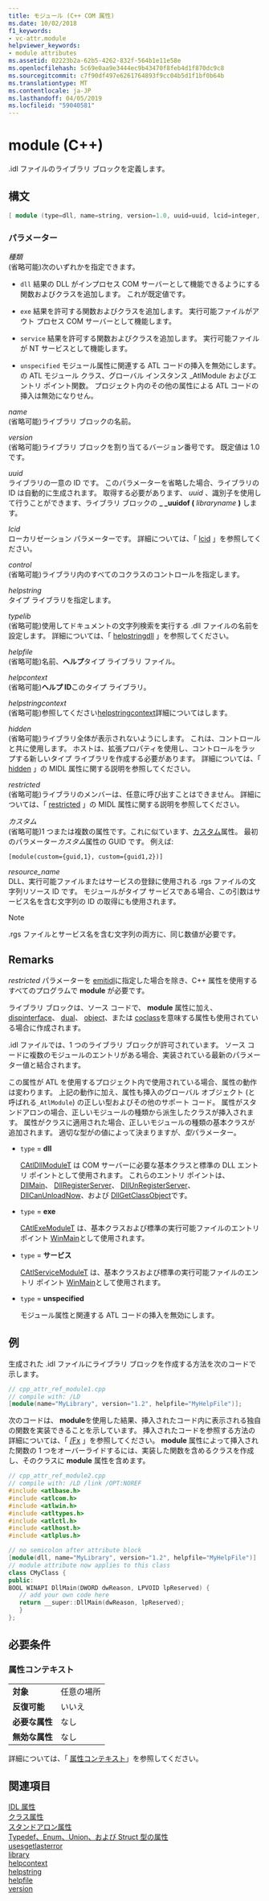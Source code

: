 ```yaml
---
title: モジュール (C++ COM 属性)
ms.date: 10/02/2018
f1_keywords:
- vc-attr.module
helpviewer_keywords:
- module attributes
ms.assetid: 02223b2a-62b5-4262-832f-564b1e11e58e
ms.openlocfilehash: 5c69e0aa9e3444ec9b43470f8feb4d1f870dc9c8
ms.sourcegitcommit: c7f90df497e6261764893f9cc04b5d1f1bf0b64b
ms.translationtype: MT
ms.contentlocale: ja-JP
ms.lasthandoff: 04/05/2019
ms.locfileid: "59040581"
---
```

# <a name="module-c"></a>module (C++)

.idl ファイルのライブラリ ブロックを定義します。

## <a name="syntax"></a>構文

```cpp
[ module (type=dll, name=string, version=1.0, uuid=uuid, lcid=integer, control=boolean, helpstring=string, helpstringdll=string, helpfile=string, helpcontext=integer, helpstringcontext=integer, hidden=boolean, restricted=boolean, custom=string, resource_name=string,) ];
```

### <a name="parameters"></a>パラメーター

*種類*<br/>
(省略可能)次のいずれかを指定できます。

- `dll` 結果の DLL がインプロセス COM サーバーとして機能できるようにする関数およびクラスを追加します。 これが既定値です。

- `exe` 結果を許可する関数およびクラスを追加します。 実行可能ファイルがアウト プロセス COM サーバーとして機能します。

- `service` 結果を許可する関数およびクラスを追加します。 実行可能ファイルが NT サービスとして機能します。

- `unspecified` モジュール属性に関連する ATL コードの挿入を無効にします。 の ATL モジュール クラス、グローバル インスタンス _AtlModule およびエントリ ポイント関数。 プロジェクト内のその他の属性による ATL コードの挿入は無効になりせん。

*name*<br/>
(省略可能)ライブラリ ブロックの名前。

*version*<br/>
(省略可能)ライブラリ ブロックを割り当てるバージョン番号です。 既定値は 1.0 です。

*uuid*<br/>
ライブラリの一意の ID です。 このパラメーターを省略した場合、ライブラリの ID は自動的に生成されます。 取得する必要があります、 *uuid* 、識別子を使用して行うことができます、ライブラリ ブロックの **_ _uuidof (** *libraryname* **)** します。

*lcid*<br/>
ローカリゼーション パラメーターです。 詳細については、「 [lcid](/windows/desktop/Midl/lcid) 」を参照してください。

*control*<br/>
(省略可能)ライブラリ内のすべてのコクラスのコントロールを指定します。

*helpstring*<br/>
タイプ ライブラリを指定します。

*typelib*<br/>
(省略可能)使用してドキュメントの文字列検索を実行する .dll ファイルの名前を設定します。 詳細については、「 [helpstringdll](/windows/desktop/Midl/helpstringdll) 」を参照してください。

*helpfile*<br/>
(省略可能)名前、**ヘルプ**タイプ ライブラリ ファイル。

*helpcontext*<br/>
(省略可能)**ヘルプ ID**このタイプ ライブラリ。

*helpstringcontext*<br/>
(省略可能)参照してください[helpstringcontext](helpstringcontext.md)詳細についてはします。

*hidden*<br/>
(省略可能)ライブラリ全体が表示されないようにします。 これは、コントロールと共に使用します。 ホストは、拡張プロパティを使用し、コントロールをラップする新しいタイプ ライブラリを作成する必要があります。 詳細については、「 [hidden](/windows/desktop/Midl/hidden) 」の MIDL 属性に関する説明を参照してください。

*restricted*<br/>
(省略可能)ライブラリのメンバーは、任意に呼び出すことはできません。 詳細については、「 [restricted](/windows/desktop/Midl/restricted) 」の MIDL 属性に関する説明を参照してください。

*カスタム*<br/>
(省略可能)1 つまたは複数の属性です。これに似ています、[カスタム](custom-cpp.md)属性。 最初のパラメーター*カスタム*属性の GUID です。 例えば:

```
[module(custom={guid,1}, custom={guid1,2})]
```

*resource_name*<br/>
DLL、実行可能ファイルまたはサービスの登録に使用される .rgs ファイルの文字列リソース ID です。 モジュールがタイプ サービスである場合、この引数はサービス名を含む文字列の ID の取得にも使用されます。

> [!NOTE]
> .rgs ファイルとサービス名を含む文字列の両方に、同じ数値が必要です。

## <a name="remarks"></a>Remarks

*restricted* パラメーターを [emitidl](emitidl.md)に指定した場合を除き、C++ 属性を使用するすべてのプログラムで **module** が必要です。

ライブラリ ブロックは、ソース コードで、 **module** 属性に加え、 [dispinterface](dispinterface.md)、 [dual](dual.md)、 [object](object-cpp.md)、または [coclass](coclass.md)を意味する属性も使用されている場合に作成されます。

.idl ファイルでは、1 つのライブラリ ブロックが許可されています。 ソース コードに複数のモジュールのエントリがある場合、実装されている最新のパラメーター値と結合されます。

この属性が ATL を使用するプロジェクト内で使用されている場合、属性の動作は変わります。 上記の動作に加え、属性も挿入のグローバル オブジェクト (と呼ばれる`_AtlModule`) の正しい型およびその他のサポート コード。 属性がスタンドアロンの場合、正しいモジュールの種類から派生したクラスが挿入されます。 属性がクラスに適用された場合、正しいモジュールの種類の基本クラスが追加されます。 適切な型がの値によって決まりますが、*型*パラメーター。

- `type` = **dll**

   [CAtlDllModuleT](../../atl/reference/catldllmodulet-class.md) は COM サーバーに必要な基本クラスと標準の DLL エントリ ポイントとして使用されます。 これらのエントリ ポイントは、 [DllMain](/windows/desktop/Dlls/dllmain)、 [DllRegisterServer](/windows/desktop/api/olectl/nf-olectl-dllregisterserver)、 [DllUnRegisterServer](/windows/desktop/api/olectl/nf-olectl-dllunregisterserver)、 [DllCanUnloadNow](/windows/desktop/api/combaseapi/nf-combaseapi-dllcanunloadnow)、および [DllGetClassObject](https://msdn.microsoft.com/library/windows/desktop/dd797891)です。

- `type` = **exe**

   [CAtlExeModuleT](../../atl/reference/catlexemodulet-class.md) は、基本クラスおよび標準の実行可能ファイルのエントリ ポイント [WinMain](/windows/desktop/api/winbase/nf-winbase-winmain)として使用されます。

- `type` = **サービス**

   [CAtlServiceModuleT](../../atl/reference/catlservicemodulet-class.md) は、基本クラスおよび標準の実行可能ファイルのエントリ ポイント [WinMain](/windows/desktop/api/winbase/nf-winbase-winmain)として使用されます。

- `type` = **unspecified**

   モジュール属性と関連する ATL コードの挿入を無効にします。

## <a name="example"></a>例

生成された .idl ファイルにライブラリ ブロックを作成する方法を次のコードで示します。

```cpp
// cpp_attr_ref_module1.cpp
// compile with: /LD
[module(name="MyLibrary", version="1.2", helpfile="MyHelpFile")];
```

次のコードは、 **module**を使用した結果、挿入されたコード内に表示される独自の関数を実装できることを示しています。 挿入されたコードを参照する方法の詳細については、「 [/Fx](../../build/reference/fx-merge-injected-code.md) 」を参照してください。 **module** 属性によって挿入された関数の 1 つをオーバーライドするには、実装した関数を含めるクラスを作成し、そのクラスに **module** 属性を含めます。

```cpp
// cpp_attr_ref_module2.cpp
// compile with: /LD /link /OPT:NOREF
#include <atlbase.h>
#include <atlcom.h>
#include <atlwin.h>
#include <atltypes.h>
#include <atlctl.h>
#include <atlhost.h>
#include <atlplus.h>

// no semicolon after attribute block
[module(dll, name="MyLibrary", version="1.2", helpfile="MyHelpFile")]
// module attribute now applies to this class
class CMyClass {
public:
BOOL WINAPI DllMain(DWORD dwReason, LPVOID lpReserved) {
   // add your own code here
   return __super::DllMain(dwReason, lpReserved);
   }
};
```

## <a name="requirements"></a>必要条件

### <a name="attribute-context"></a>属性コンテキスト

|||
|-|-|
|**対象**|任意の場所|
|**反復可能**|いいえ|
|**必要な属性**|なし|
|**無効な属性**|なし|

詳細については、「 [属性コンテキスト](cpp-attributes-com-net.md#contexts)」を参照してください。

## <a name="see-also"></a>関連項目

[IDL 属性](idl-attributes.md)<br/>
[クラス属性](class-attributes.md)<br/>
[スタンドアロン属性](stand-alone-attributes.md)<br/>
[Typedef、Enum、Union、および Struct 型の属性](typedef-enum-union-and-struct-attributes.md)<br/>
[usesgetlasterror](usesgetlasterror.md)<br/>
[library](/windows/desktop/Midl/library)<br/>
[helpcontext](helpcontext.md)<br/>
[helpstring](helpstring.md)<br/>
[helpfile](helpfile.md)<br/>
[version](version-cpp.md)